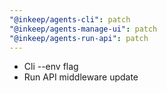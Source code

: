 ```yaml
---
"@inkeep/agents-cli": patch
"@inkeep/agents-manage-ui": patch
"@inkeep/agents-run-api": patch
---
```


- Cli --env flag
- Run API middleware update
